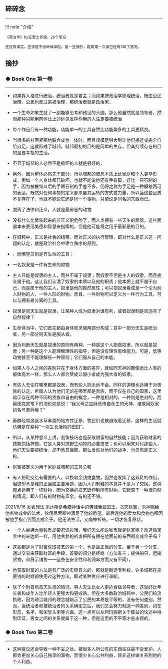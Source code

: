 ## 碎碎念
----


!!! note "介绍"

    《政治学》by亚里士多德，26个笔记

    还没有读完。应该是不会继续读啦。留一些摘抄，距离第一次读已经有3年了感觉。

## 摘抄



### ◆  Book One 第一卷
-----

- 如果靠人格进行统治，统治者就是君主；而如果按政治学原理统治，既由公民治理，公民也反过来被治理，那统治者就是政治家。

- 一个生命如果生就了一副能够思考和预见的头脑，那么他自然就是领导者，然而那种只能用肉体让上述远见发挥作用的人注定要被统治

- 每个作品只有一种功能，功能单一的工具自然比功能繁多的工具更精良。

- 当很多的村落紧密地联合成为一体时，而且规模足够大到让他们接近或完全自给自足，这就形成了城邦。城邦最初的目的是简单的生存，但其持续存在的目的是要幸福的生活。

- 不容于城邦的人必然不是极坏的人就是极好的，

- 另外，因为整体必然先于部分，所以城邦的概念本质上比家庭和个人更早形成，例如一个人身体都已破坏，也就不能说他还有手有脚，好比一只石制的手，因为被摧毁以后的手跟石制的手差不多，仍将之称为手足是一种模棱两可的表达。既然对任何事物的定义都来自其运转的方式或力量，所以当这些品质不复存在了，也就不能说它还是同一个事物，只能说是同名的东西而已。

- 脱离了法律和正义，人就是最邪恶的动物

- 没有什么比武装起来的非正义更危险了，而人类拥有一些天生的武器，这些武器本来要用美德和智慧来指挥的，但是他可能将之用于最邪恶的目的。

- 在城邦中，正义是社会的纽带，而对正义的执行管理，即对什么是正义这一问题的认定，就是政治社会中建立秩序的原则。

- ，而瞭望员则是有生命的工具；

- 一名奴隶是一件有生命的财物

- 主人只能是奴隶的主人，而并不属于奴隶；而奴隶不但是主人的奴隶，而且完全属于他。这让我们认清了奴隶的本质以及他的职责；他本质上就不属于自己，而是属于他的主人，奴隶是他的自然属性；可以把奴隶看成是一个沦为别人财物的人，一件人形的财物。而且，一件财物可以定义为一件行为工具，可以与拥有者分离的工具。

- 奴隶是否天生就是奴隶，让某种人成为奴隶对谁有利，或者奴隶制是否违背了自然规律？

- 生命体当中，它们首先都由身体和灵魂两部分构成；其中一部分天生是统治者，另一部分则天生是服从者。

- 因为判断天生就是奴隶的原则有两种，一种是这个人能做奴隶，所以就是奴隶；另一种是这个人能理解理性的指导，但是没有理性思维能力。可是，低等动物甚至不能理解任一种原则；它们服从自己的本能。

- 如果人与人之间的差别只在于身体方面的差异，就如同天神的雕像远比人类的躯体高大一样，那么人人都会赞成让弱小者成为强大者的奴隶。

- 有些人无论在哪里都是奴隶，而有些人则永远不会。同样的道理也适用于对贵族的认定。希腊人认为他们无论在哪里都是贵族，而不仅在自己的国家，这里暗示存在两种不同的贵族和自由的概念，一种是相对的，一种则是绝对的。西奥德克底笔下的海伦如是说：“我父母之血脉皆传自永生的天神，谁敢用奴隶的名号羞辱我？”

- 畜群经常追逐水草丰美的地方并迁移，牧民们也被迫跟着迁移，这样的生活就仿佛是在耕种“一块生长活物的田园”。

- 所以，从某种意义上讲，战争技巧也是获取财富的自然技能；因为获取财富的技能包括狩猎，它是人类对抗野生动物的必要技艺；也可以用来对付那些人，他们天生要被统治，却不愿意屈服，那么发动对他们的战争，也自然是正义的。

- 财富被定义为用于家庭或城邦的工具总和

- 有人把鞋交给有需要的人，以换取金钱或食物，固然也发挥了这双鞋的作用，但这却不是鞋的正当或主要用途，因为人们制鞋的本意并不是为了交换。这种观点适用于一切财物，因为交换的技艺延伸到所有财物，它起源于一种很自然的情况，即人们有的财物有富余，有的还不够。

2021/8/16 发表想法
米达斯是希腊神话中的佛律癸亚国王，贪恋财富，求神赐给他点物成金的法术，狄俄尼索斯神满足了他的愿望。最后连他的爱女和食物也都因被他手指点到而变成金子。他无法生活，又向神祈祷，一切才恢复原状。
- 一个人坐拥大量钱币却要忍饥挨饿，我们怎么能说钱币就是财富呢？难道像寓言中的米达斯一样，用他贪婪的祈求把所有摆在他面前的东西都变成金子吗？

- 这些都是为了财富获取技艺的第一个、也是最正当的分支。至于另一个分支，通过交易来获取财富的手段，首要的部分是经商（方法有三：提供船只，运输货物，和展示销售——这些在安全性和利润率方面又有不同），

- 他获取财富的方法是有广泛的实际意义的，那就是制造专利权。许多城邦在需要钱的时候都使用过这种方法，即对某种供应进行垄断。

- 除了个别自然意志失灵的情况，男人天生比女人更适合做领导者，这就好比年长者和成年人比年轻人更强大和更成熟。但在大多数政治城邦中，公民们轮流执政，因为政治城邦的理念就暗示了公民的本质是平等的，没有任何差别。然而，当统治者和被统治者的关系确定之后，我们又会努力制造一种差别，如在形态，名字，和荣誉头衔等方面，这一点可以从阿玛西斯关于脚盆的论述中得到印证。男女之间的关系就属于这一种，但是这里的不平等才是永恒的。


### ◆  Book Two 第二卷
----------



- 这种提议还会导致一种不妥之处。被很多人所公有的东西往往最不受爱护。人都会更加关心自己独享的事物，而很少关心公共利益，除非这样做关系到他的个人利益。

